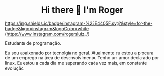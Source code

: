 <h1 align="center">
  Hi there 👋 I'm Roger
</h1>

https://img.shields.io/badge/instagram-%23E4405F.svg?&style=for-the-badge&logo=instagram&logoColor=white (https://www.instagram.com/rogersluiz_/)

Estudante de programação.

Eu sou apaixonado por tecnolgia no geral. Atualmente eu estou a procura de um emprego na área de desenvolvimento. Tenho um amor declarado por linux. Eu estou a cada dia me superando cada vez mais, em constante evolução.
